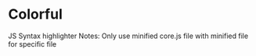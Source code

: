 # Colorful
JS Syntax highlighter
Notes: Only use minified core.js file with minified file for specific file